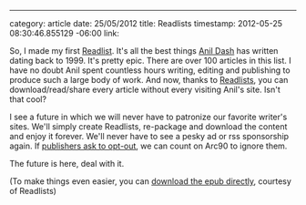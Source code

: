 --- 
category: article
date: 25/05/2012
title: Readlists
timestamp: 2012-05-25 08:30:46.855129 -06:00
link: 

So, I made my first [Readlist](http://readlists.com/502966cc/ "All of Anil Dash's best work"). It's all the best things [Anil Dash](http://dashes.com/anil/ "Anil Dash") has written dating back to 1999. It's pretty epic. There are over 100 articles in this list. I have no doubt Anil spent countless hours writing, editing and publishing to produce such a large body of work. And now, thanks to [Readlists](http://readlists.com "Readlists"), you can download/read/share every article without every visiting Anil's site. Isn't that cool?

I see a future in which we will never have to patronize our favorite writer's sites. We'll simply create Readlists, re-package and download the content and enjoy it forever. We'll never have to see a pesky ad or rss sponsorship again. If [publishers ask to opt-out](http://brooksreview.net/2012/05/readlists-lies/ "Ben Brooks wants to opt out, but can't."), we can count on Arc90 to ignore them.

The future is here, deal with it.

(To make things even easier, you can [download the epub directly](http://readlists.com/502966cc/download/epub "Anil Dash'es best work, straight to your hardrive"), courtesy of Readlists)
